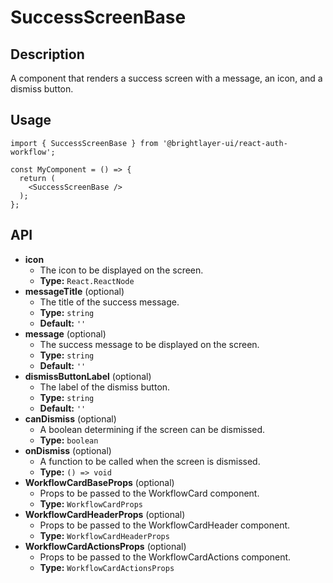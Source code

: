 # SuccessScreenBase

## Description
A component that renders a success screen with a message, an icon, and a dismiss button.

## Usage
```tsx
import { SuccessScreenBase } from '@brightlayer-ui/react-auth-workflow';

const MyComponent = () => {
  return (
    <SuccessScreenBase />
  );
};
```

## API

 - **icon**
   - The icon to be displayed on the screen.
   - **Type:** `React.ReactNode`
 - **messageTitle** (optional)
   - The title of the success message.
   - **Type:** `string`
   - **Default:** `''`
 - **message** (optional)
   - The success message to be displayed on the screen.
   - **Type:** `string`
   - **Default:** `''`
 - **dismissButtonLabel** (optional)
   - The label of the dismiss button.
   - **Type:** `string`
   - **Default:** `''`
 - **canDismiss** (optional)
   - A boolean determining if the screen can be dismissed.
   - **Type:** `boolean`
 - **onDismiss** (optional)
   - A function to be called when the screen is dismissed.
   - **Type:** `() => void`
 - **WorkflowCardBaseProps** (optional)
   - Props to be passed to the WorkflowCard component.
   - **Type:** `WorkflowCardProps`
 - **WorkflowCardHeaderProps** (optional)
   - Props to be passed to the WorkflowCardHeader component.
   - **Type:** `WorkflowCardHeaderProps`
 - **WorkflowCardActionsProps** (optional)
   - Props to be passed to the WorkflowCardActions component.
   - **Type:** `WorkflowCardActionsProps`
  